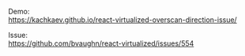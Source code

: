 Demo:  
https://kachkaev.github.io/react-virtualized-overscan-direction-issue/

Issue:  
https://github.com/bvaughn/react-virtualized/issues/554
